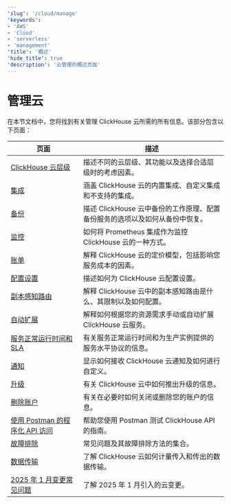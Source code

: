```yaml
---
'slug': '/cloud/manage'
'keywords':
- 'AWS'
- 'Cloud'
- 'serverless'
- 'management'
'title': '概述'
'hide_title': true
'description': '云管理的概述页面'
---
```



# 管理云

在本节文档中，您将找到有关管理 ClickHouse 云所需的所有信息。该部分包含以下页面：

| 页面                                                                  | 描述                                                                                                                                          |
|-----------------------------------------------------------------------|------------------------------------------------------------------------------------------------------------------------------------------------|
| [ClickHouse 云层级](/cloud/manage/cloud-tiers)           | 描述不同的云层级、其功能以及选择合适层级时的考虑因素。                                                                                          |
| [集成](/manage/integrations)                          | 涵盖 ClickHouse 云的内置集成、自定义集成和不支持的集成。                                                                                       |
| [备份](/cloud/manage/backups)                              | 描述 ClickHouse 云中备份的工作原理、配置备份服务的选项以及如何从备份中恢复。                                                                      |
| [监控](/integrations/prometheus)                        | 如何将 Prometheus 集成作为监控 ClickHouse 云的一种方式。                                                                                       |
| [账单](/cloud/manage/billing/overview)                     | 解释 ClickHouse 云的定价模型，包括影响您服务成本的因素。                                                                                       |
| [配置设置](/manage/settings)                      | 描述如何为 ClickHouse 云配置设置。                                                                                                             |
| [副本感知路由](/manage/replica-aware-routing)        | 解释 ClickHouse 云中的副本感知路由是什么、其限制以及如何配置。                                                                                  |
| [自动扩展](/manage/scaling)                          | 解释如何根据您的资源需求手动或自动扩展 ClickHouse 云服务。                                                                                     |
| [服务正常运行时间和 SLA](/cloud/manage/service-uptime)        | 有关服务正常运行时间和为生产实例提供的服务水平协议的信息。                                                                                      |
| [通知](/cloud/notifications)                         | 显示如何接收 ClickHouse 云通知及如何进行自定义。                                                                                                 |
| [升级](/manage/updates)                                   | 有关 ClickHouse 云中如何推出升级的信息。                                                                                                         |
| [删除账户](/cloud/manage/close_account)                 | 有关在必要时如何关闭或删除您的账户的信息。                                                                                                       |
| [使用 Postman 的程序化 API 访问](/cloud/manage/postman) | 帮助您使用 Postman 测试 ClickHouse API 的指南。                                                                                                   |
| [故障排除](/faq/troubleshooting)                       | 常见问题及其故障排除方法的集合。                                                                                                                |
| [数据传输](./network-data-transfer.mdx)                          | 了解 ClickHouse 云如何计量传入和传出的数据传输。                                                                                                  |
| [2025 年 1 月变更常见问题](./jan2025_faq/index.md)                        | 了解 2025 年 1 月引入的云变更。                                                                                                                |
